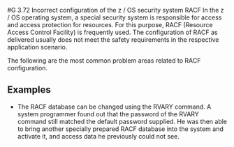 #G 3.72 Incorrect configuration of the z / OS security system RACF
In the z / OS operating system, a special security system is responsible for access and access protection for resources. For this purpose, RACF (Resource Access Control Facility) is frequently used. The configuration of RACF as delivered usually does not meet the safety requirements in the respective application scenario.

The following are the most common problem areas related to RACF configuration.



## Examples 
* The RACF database can be changed using the RVARY command. A system programmer found out that the password of the RVARY command still matched the default password supplied. He was then able to bring another specially prepared RACF database into the system and activate it, and access data he previously could not see.




